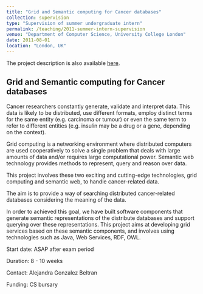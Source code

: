 ```yaml
---
title: "Grid and Semantic computing for Cancer databases"
collection: supervision
type: "Supervision of summer undergraduate intern"
permalink: /teaching/2011-summer-intern-supervision
venue: "Department of Computer Science, University College London"
date: 2011-08-01
location: "London, UK"
---
```


The project description is also available [here](http://web4.cs.ucl.ac.uk/staff/D.Barber/internships/index.php?n=Main.PreviousProjects).


Grid and Semantic computing for Cancer databases
-------------------------------------------------

Cancer researchers constantly generate, validate and interpret data. This data is likely to be distributed, use different formats, employ distinct terms for the same entity (e.g. carcinoma or tumour) or even the same term to refer to different entities (e.g. insulin may be a drug or a gene, depending on the context).

Grid computing is a networking environment where distributed computers are used cooperatively to solve a single problem that deals with large amounts of data and/or requires large computational power. Semantic web technology provides methods to represent, query and reason over data.

This project involves these two exciting and cutting-edge technologies, grid computing and semantic web, to handle cancer-related data.

The aim is to provide a way of searching distributed cancer-related databases considering the meaning of the data.

In order to achieved this goal, we have built software components that generate semantic representations of the distribute databases and support querying over these representations. This project aims at developing grid services based on these semantic components, and involves using technologies such as Java, Web Services, RDF, OWL.

Start date: ASAP after exam period

Duration: 8 - 10 weeks

Contact: Alejandra Gonzalez Beltran

Funding: CS bursary 